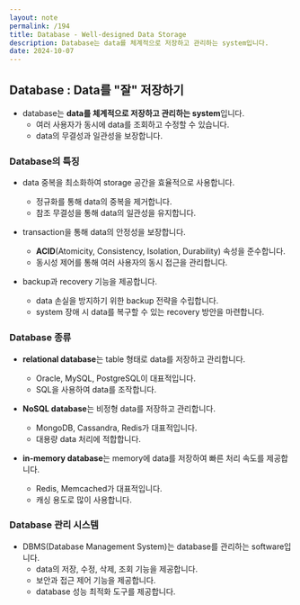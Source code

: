 ```yaml
---
layout: note
permalink: /194
title: Database - Well-designed Data Storage
description: Database는 data를 체계적으로 저장하고 관리하는 system입니다.
date: 2024-10-07
---
```



## Database : Data를 "잘" 저장하기

- database는 **data를 체계적으로 저장하고 관리하는 system**입니다.
    - 여러 사용자가 동시에 data를 조회하고 수정할 수 있습니다.
    - data의 무결성과 일관성을 보장합니다.


### Database의 특징

- data 중복을 최소화하여 storage 공간을 효율적으로 사용합니다.
    - 정규화를 통해 data의 중복을 제거합니다.
    - 참조 무결성을 통해 data의 일관성을 유지합니다.

- transaction을 통해 data의 안정성을 보장합니다.
    - **ACID**(Atomicity, Consistency, Isolation, Durability) 속성을 준수합니다.
    - 동시성 제어를 통해 여러 사용자의 동시 접근을 관리합니다.

- backup과 recovery 기능을 제공합니다.
    - data 손실을 방지하기 위한 backup 전략을 수립합니다.
    - system 장애 시 data를 복구할 수 있는 recovery 방안을 마련합니다.


### Database 종류

- **relational database**는 table 형태로 data를 저장하고 관리합니다.
    - Oracle, MySQL, PostgreSQL이 대표적입니다.
    - SQL을 사용하여 data를 조작합니다.

- **NoSQL database**는 비정형 data를 저장하고 관리합니다.
    - MongoDB, Cassandra, Redis가 대표적입니다.
    - 대용량 data 처리에 적합합니다.

- **in-memory database**는 memory에 data를 저장하여 빠른 처리 속도를 제공합니다.
    - Redis, Memcached가 대표적입니다.
    - 캐싱 용도로 많이 사용합니다.


### Database 관리 시스템

- DBMS(Database Management System)는 database를 관리하는 software입니다.
    - data의 저장, 수정, 삭제, 조회 기능을 제공합니다.
    - 보안과 접근 제어 기능을 제공합니다.
    - database 성능 최적화 도구를 제공합니다.
